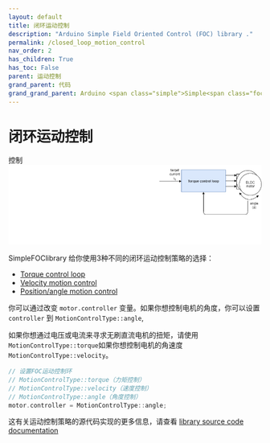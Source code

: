 ```yaml
---
layout: default
title: 闭环运动控制
description: "Arduino Simple Field Oriented Control (FOC) library ."
permalink: /closed_loop_motion_control
nav_order: 2
has_children: True
has_toc: False
parent: 运动控制
grand_parent: 代码
grand_grand_parent: Arduino <span class="simple">Simple<span class="foc">FOC</span>library</span>
---
```

# 闭环运动控制

控制<img src="extras/Images/closed_loop.gif">

<span class="simple">Simple<span class="foc">FOC</span>library</span> 给你使用3种不同的闭环运动控制策略的选择：

- [Torque control loop](voltage_loop)
- [Velocity motion control](velocity_loop)
- [Position/angle motion control](angle_loop)

你可以通过改变 `motor.controller` 变量。如果你想控制电机的角度，你可以设置 `controller` 到 `MotionControlType::angle`, 

如果你想通过电压或电流来寻求无刷直流电机的扭矩，请使用 `MotionControlType::torque`如果你想控制电机的角速度 `MotionControlType::velocity`。 

```cpp
// 设置FOC运动控制环
// MotionControlType::torque（力矩控制）
// MotionControlType::velocity（速度控制）
// MotionControlType::angle（角度控制）
motor.controller = MotionControlType::angle;
```

这有关运动控制策略的源代码实现的更多信息，请查看 [library source code documentation](motion_control_implementation)